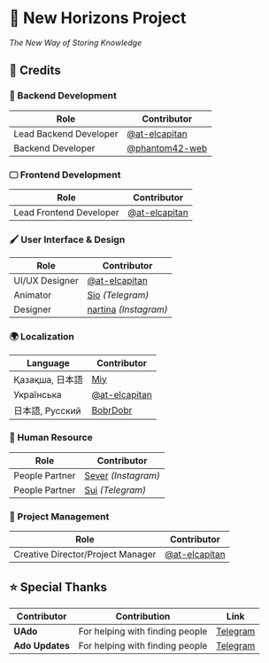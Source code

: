 # 🌌 New Horizons Project

_The New Way of Storing Knowledge_

## 📝 Credits

### 🔧 Backend Development

| Role                    | Contributor |
|-------------------------|-------------|
| Lead Backend Developer  | [@at-elcapitan](https://github.com/at-elcapitan) |
| Backend Developer       | [@phantom42-web](https://github.com/phantom42-web) |

### 🖵 Frontend Development

| Role                    | Contributor |
|-------------------------|-------------|
| Lead Frontend Developer | [@at-elcapitan](https://github.com/at-elcapitan) |

### 🖌️ User Interface & Design

| Role                    | Contributor |
|-------------------------|-------------|
| UI/UX Designer          | [@at-elcapitan](https://github.com/at-elcapitan) |
| Animator                | [Sio](https://t.me/adoedit) _(Telegram)_ |
| Designer                | [nartina](https://www.instagram.com/nar_tinaa) _(Instagram)_ |

### 🌍 Localization

| Language                | Contributor |
|-------------------------|-------------|
| Қазақша, 日本語          | [Miy](https://youtube.com/@miyqxs) |
| Українська              | [@at-elcapitan](https://github.com/at-elcapitan) |
| 日本語, Русский          | [BobrDobr](https://www.youtube.com/@bobrdobr21) |

### 👤 Human Resource

| Role                    | Contributor |
|-------------------------|-------------|
| People Partner          | [Sever](https://www.instagram.com/sever_sw) _(Instagram)_ |
| People Partner          | [Sui](https://t.me/suiemokenp) _(Telegram)_ |

### 📂 Project Management

| Role                    | Contributor |
|-------------------------|-------------|
| Creative Director/Project Manager | [@at-elcapitan](https://github.com/at-elcapitan) |

## ⭐ Special Thanks

| Contributor   | Contribution | Link |
|---------------|--------------|------|
| **UAdo**      | For helping with finding people | [Telegram](https://t.me/adofanua) |
| **Ado Updates** | For helping with finding people | [Telegram](https://t.me/adoupdates) |
